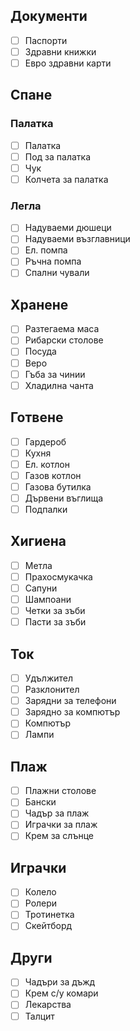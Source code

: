 ## Документи
* [ ] Паспорти
* [ ] Здравни книжки
* [ ] Евро здравни карти

## Спане

### Палатка
* [ ] Палатка
* [ ] Под за палатка
* [ ] Чук
* [ ] Колчета за палатка

### Легла
* [ ] Надуваеми дюшеци
* [ ] Надуваеми възглавници
* [ ] Ел. помпа
* [ ] Ръчна помпа
* [ ] Спални чували

## Хранене
* [ ] Разтегаема маса
* [ ] Рибарски столове
* [ ] Посуда
* [ ] Веро
* [ ] Гъба за чинии
* [ ] Хладилна чанта

## Готвене
* [ ] Гардероб
* [ ] Кухня
* [ ] Ел. котлон
* [ ] Газов котлон
* [ ] Газова бутилка
* [ ] Дървени въглища
* [ ] Подпалки

## Хигиена
* [ ] Метла
* [ ] Прахосмукачка
* [ ] Сапуни
* [ ] Шампоани
* [ ] Четки за зъби
* [ ] Пасти за зъби

## Ток
* [ ] Удължител
* [ ] Разклонител
* [ ] Зарядни за телефони
* [ ] Зарядно за компютър
* [ ] Компютър
* [ ] Лампи

## Плаж
* [ ] Плажни столове
* [ ] Бански
* [ ] Чадър за плаж
* [ ] Играчки за плаж
* [ ] Крем за слънце

## Играчки
* [ ] Колело
* [ ] Ролери
* [ ] Тротинетка
* [ ] Скейтборд

## Други
* [ ] Чадъри за дъжд
* [ ] Крем с/у комари
* [ ] Лекарства
* [ ] Талцит
